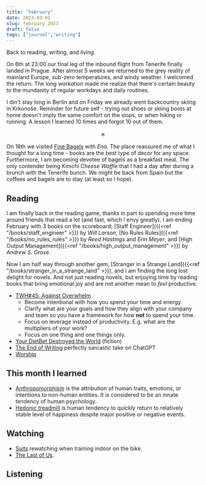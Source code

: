 ```yaml
---
title: "February"
date: 2023-03-01
slug: february_2023
draft: false
tags: ["journal","writing"]
---
```


Back to reading, writing, and _living_.

On 6th at 23:00 our final leg of the inbound flight from Tenerife finally landed in Prague. After almost 5 weeks we returned to the grey reality of mainland Europe, sub-zero temperatures, and windy weather. I welcomed the return. The long _workation_ made me realize that there's certain beauty to the mundanity of regular workdays and daily routines.

I din't stay long in Berlin and on Friday we already went backcountry skiing in Krkonoše. Reminder for future self - trying out shoes or skiing boots at home doesn't imply the same comfort on the slops, or when hiking or running. A lesson I learned 10 times and forgot 10 out of them.

<center>＊</center>

On 18th we visited [Fine Bagels](http://www.finebagels.com/) with _Ena_. The place reassured me of what I thought for a long time - books are the best type of decor for any space. Furthermore, I am becoming devotee of bagels as a breakfast meal. The only contender being _Kimchi Cheese Waffle_ that I had a day after during a brunch with the Tenerife bunch. We might be back from Spain but the coffees and bagels are to stay (at least so I hope).

## Reading

I am finally back in the reading game, thanks in part to spending more time around friends that read a lot (and fast, which I envy greatly). I am ending February with 3 books on the scoreboard; [Staff Engineer]({{<ref "/books/staff_engineer" >}}) by _Will Larson_, [No Rules Rules]({{<ref "/books/no_rules_rules" >}}) by _Reed Hastings_ and _Erin Meyer_, and [High Output Management]({{<ref "/books/high_output_management" >}}) by _Andrew S. Grove_.

Now I am half way through another gem, [Stranger in a Strange Land]({{<ref "/books/stranger_in_a_strange_land" >}}), and I am finding the long lost delight for novels. And not just reading novels, but enjoying time by reading books that bring emotional joy and are not another mean to _feel_ productive. 

- [TWH#45: Against Overwhelm](https://hagakure.substack.com/p/twh45-against-overwhelm)
  - Become intentional with how you spend your time and energy.
  - Clarify what are your goals and how they align with your company and team so you have a framework for how **not** to spend your time.
  - Focus on leverage instead of productivity. E.g. what are the multipliers of your work?
  - Focus on one thing and one things only.
- [Your DietBet Destroyed the World](https://davidlaprade.github.io/your-dietbet-destroyed-the-world) (fiction)
- [The End of Writing](https://ia.net/topics/the-end-of-writing-ia-on-ai) perfectly sarcastic take on ChatGPT
- [Worship](https://gist.github.com/tmcw/45db547cb246d4fdb9adafe24a84b8c0)

## This month I learned

- [Anthropomorphism](https://en.wikipedia.org/wiki/Anthropomorphism) is the attribution of human traits, emotions, or intentions to non-human entities. It is considered to be an innate tendency of human psychology.
- [Hedonic treadmill](https://en.wikipedia.org/wiki/Hedonic_treadmill) is human tendency to quickly return to relatively stable level of happiness despite major positive or negative events.

## Watching

- [Suits](https://www.imdb.com/title/tt1632701/) rewatching when training indoor on the bike.
- [The Last of Us](https://www.imdb.com/title/tt3581920/).

## Listening

